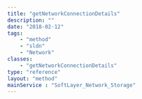 ```yaml
---
title: "getNetworkConnectionDetails"
description: ""
date: "2018-02-12"
tags:
    - "method"
    - "sldn"
    - "Network"
classes:
    - "getNetworkConnectionDetails"
type: "reference"
layout: "method"
mainService : "SoftLayer_Network_Storage"
---
```

